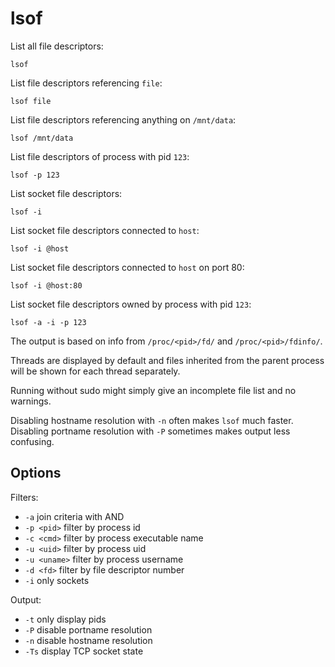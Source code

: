 # lsof

List all file descriptors:

```
lsof
```

List file descriptors referencing `file`:

```
lsof file
```

List file descriptors referencing anything on `/mnt/data`:

```
lsof /mnt/data
```

List file descriptors of process with pid `123`:

```
lsof -p 123
```

List socket file descriptors:

```
lsof -i
```

List socket file descriptors connected to `host`:
```
lsof -i @host
```

List socket file descriptors connected to `host` on port 80:

```
lsof -i @host:80
```

List socket file descriptors owned by process with pid `123`:

```
lsof -a -i -p 123
```

The output is based on info from `/proc/<pid>/fd/` and
`/proc/<pid>/fdinfo/`.

Threads are displayed by default and files inherited from the parent
process will be shown for each thread separately.

Running without sudo might simply give an incomplete file list and no
warnings.

Disabling hostname resolution with `-n` often makes `lsof` much
faster. Disabling portname resolution with `-P` sometimes makes output
less confusing.

## Options

Filters:

* `-a` join criteria with AND
* `-p <pid>` filter by process id
* `-c <cmd>` filter by process executable name
* `-u <uid>` filter by process uid
* `-u <uname>` filter by process username
* `-d <fd>` filter by file descriptor number
* `-i` only sockets

Output:

* `-t` only display pids
* `-P` disable portname resolution
* `-n` disable hostname resolution
* `-Ts` display TCP socket state
